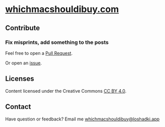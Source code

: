 # [whichmacshouldibuy.com](https://whichmacshouldibuy.com)

## Contribute

### Fix misprints, add something to the posts

Feel free to open a [Pull Request](https://github.com/loshadki/whichmacshouldibuy/pulls). 

Or open an [issue](https://github.com/loshadki/whichmacshouldibuy/issues).

## Licenses

Content licensed under the Creative Commons [CC BY 4.0](https://creativecommons.org/licenses/by/4.0/).

## Contact

Have question or feedback? Email me [whichmacshouldibuy@loshadki.app](mailto:whichmacshouldibuy@loshadki.app)